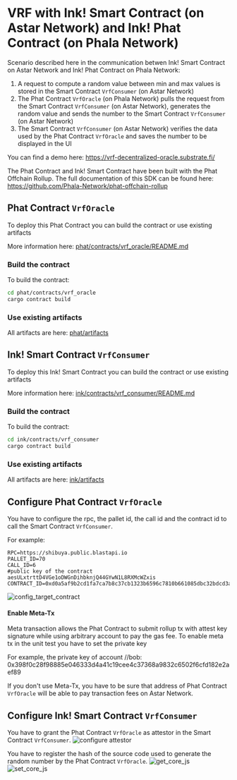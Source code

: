 # VRF with Ink! Smart Contract (on Astar Network) and Ink! Phat Contract (on Phala Network)

Scenario described here in the communication betwen Ink! Smart Contract on Astar Network and Ink! Phat Contract on Phala Network:
1) A request to compute a random value between min and max values is stored in the Smart Contract `VrfConsumer` (on Astar Network)
2) The Phat Contract `VrfOracle` (on Phala Network) pulls the request from the Smart Contract `VrfConsumer` (on Astar Network), generates the random value and sends the number to the Smart Contract `VrfConsumer` (on Astar Network)
3) The Smart Contract `VrfConsumer` (on Astar Network) verifies the data used by the Phat Contract `VrfOracle` and saves the number to be displayed in the UI 

You can find a demo here: https://vrf-decentralized-oracle.substrate.fi/

The Phat Contract and Ink! Smart Contract have been built with the Phat Offchain Rollup.
The full documentation of this SDK can be found here: https://github.com/Phala-Network/phat-offchain-rollup


## Phat Contract `VrfOracle`

To deploy this Phat Contract you can build the contract or use existing artifacts

More information here: [phat/contracts/vrf_oracle/README.md](phat/contracts/vrf_oracle/README.md)

### Build the contract

To build the contract:
```bash
cd phat/contracts/vrf_oracle
cargo contract build
```

### Use existing artifacts
All artifacts are here: [phat/artifacts](phat/artifacts)


## Ink! Smart Contract `VrfConsumer`

To deploy this Ink! Smart Contract you can build the contract or use existing artifacts

More information here: [ink/contracts/vrf_consumer/README.md](ink/contracts/vrf_consumer/README.md)

### Build the contract

To build the contract:
```bash
cd ink/contracts/vrf_consumer
cargo contract build
```

### Use existing artifacts
All artifacts are here: [ink/artifacts](ink/artifacts)



## Configure Phat Contract `VrfOracle`
You have to configure the rpc, the pallet id, the call id and the contract id to call the Smart Contract `VrfConsumer`.

For example:
```
RPC=https://shibuya.public.blastapi.io
PALLET_ID=70
CALL_ID=6
#public key of the contract aesULxtrttD4VGe1oDWGnDihbknjQ44GYwN1L8RXMcWZxis
CONTRACT_ID=0xd0a5af9b2cd1fa7ca7b8c37cb1323b6596c7810b661085dbc32bdcd3a498219c
```
![config_target_contract](https://github.com/GuiGou12358/decentralized_oracle-vrf/assets/92046056/aee3b404-91b6-46a9-8882-1e38a94c65d3)


#### Enable Meta-Tx

Meta transaction allows the Phat Contract to submit rollup tx with attest key signature while using arbitrary account to pay the gas fee. 
To enable meta tx in the unit test you have to set the private key

For example, the private key of account //bob: 0x398f0c28f98885e046333d4a41c19cee4c37368a9832c6502f6cfd182e2aef89

If you don't use Meta-Tx, you have to be sure that address of Phat Contract `VrfOracle` will be able to pay transaction fees on Astar Network.

## Configure Ink! Smart Contract `VrfConsumer`

You have to grant the Phat Contract `VrfOracle` as attestor in the Smart Contract `VrfConsumer`.
![configure attestor](https://github.com/GuiGou12358/decentralized_oracle-vrf/assets/92046056/3f91f50b-0007-4a6d-9b37-badb04946620)

You have to register the hash of the source code used to generate the random number by the Phat Contract `VrfOracle`.
![get_core_js](https://github.com/GuiGou12358/decentralized_oracle-vrf/assets/92046056/6b9b3d8a-f5d3-4923-8f8f-d6b5ec7690fb)
![set_core_js](https://github.com/GuiGou12358/decentralized_oracle-vrf/assets/92046056/88634faf-e6c3-4b15-9cb2-3daaa965252b)


